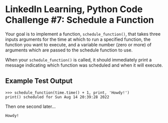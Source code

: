 # LinkedIn Learning, Python Code Challenge #7: Schedule a Function

Your goal is to implement a function, `schedule_function()`, that takes three inputs arguments for the time at which to run a specified function, the function you want to execute, and a variable number (zero or more) of arguments which are passed to the schedule function to use.

When your `schedule_function()` is called, it should immediately print a message indicating which function was scheduled and when it will execute.

## Example Test Output

```console
>>> schedule_function(time.time() + 1, print, 'Howdy!')
print() scheduled for Sun Aug 14 20:39:28 2022
```

Then one second later...

```console
Howdy!
```
